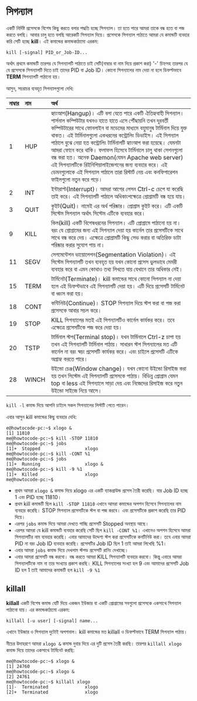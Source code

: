 # সিগন্যাল

একটি নির্দিষ্ট প্রসেসকে বিশেষ কিছু করতে বলার পদ্ধতি হচ্ছে সিগন্যাল। তা হতে পারে আমরা তাকে বন্ধ হতে বা পজ করতে বলছি। আবার চালু হতে বলছি আরেকটি সিগন্যাল দিয়ে। প্রসেসকে সিগন্যাল পাঠাতে আমরা যে কমান্ডটি ব্যবহার করি সেটি হচ্ছে **kill**। এই কমান্ডের কমান্ডকাঠামো এরকম:

```text
kill [-signal] PID_or_Job-ID...
```

অর্থাৎ প্রথমে কমান্ডটি তারপর যে সিগন্যালটি পাঠাতে চাই সেটি\(নাম্বার বা নাম দিয়ে প্রকাশ করা\) '-' চিহ্নসহ তারপর যে যে প্রসেসকে সিগন্যালটি দিতে চাই তাদের PID বা Job ID। কোনো সিগন্যালের নাম দেয়া না হলে ডিফল্টভাবে **TERM** সিগন্যালটি পাঠানো হয়।

আসুন, সচরাচর ব্যবহৃত সিগন্যালগুলো দেখি:

| নাম্বার | নাম | অর্থ |
| :--- | :--- | :--- |
| 1 | HUP | হ্যাংআপ\(Hangup\)। এটি বলা যেতে পারে একটি ঐতিহ্যবাহী সিগন্যাল। পার্সনাল কম্পিউটার যখনও হাতে হাতে এসে পৌঁছায়নি তখন দূরবর্তী কম্পিউটারের সাথে ফোনলাইন বা মডেমের মাধ্যমে বহুমানুষ টার্মিনাল দিয়ে যুক্ত থাকত। এই টার্মিনালগুলো একধরনের কন্ট্রোলিং ডিভাইস। এই সিগন্যাল পাঠালে বুঝে নেয়া হত কন্ট্রোলিং টার্মিনালটি হ্যাংআপ করা হয়েছে। যেমনটা আমরা ফোনে করে থাকি। ফলাফল হিসেবে টার্মিনালে চালু থাকা সেশনগুলো বন্ধ করা হত। অনেক Daemon\(যেমন Apache web server\) এই সিগন্যালটিকে রিইনিশিয়ালাইজেশনের জন্য ব্যবহার করে। এই ডেমনগুলোকে এই সিগন্যাল পাঠালে তারা রিস্টার্ট নেয় এবং কনফিগারেশন ফাইলগুলো নতুন করে পড়ে। |
| 2 | INT | ইন্টারাপ্ট\(Interrupt\)। আমরা আগের লেসন Ctrl-c চেপে যা করেছি তাই করে। এই সিগন্যালটি পাঠালে অধিকাংশক্ষেত্রে প্রোগ্রামটি বন্ধ হয়ে যায়। |
| 3 | QUIT | কুইট\(Quit\)। নামেই এর অর্থ পরিষ্কার। প্রোগ্রাম কুইট করে। এটি একটি সিস্টেম সিগন্যাল অর্থাৎ সিস্টেম এটিকে ব্যবহার করে। |
| 9 | KILL | কিল\(kill\) একটি বিশেষধরনের সিগন্যাল। এটি প্রোগ্রামে পাঠানো হয় না। বরং যে প্রোগ্রামের জন্য এই সিগন্যাল দেয়া হয় কার্নেল তার প্রসেসটিকে সাথে সাথে বন্ধ করে দেয়। এক্ষেত্রে প্রোগ্রামটি কিছু সেভ করার বা অতিরিক্ত ডাটা পরিষ্কার করার সুযোগ পায় না। |
| 11 | SEGV | সেগমেন্টেশন ভায়োলেশন\(Segmentation Violation\)। এই সিস্টেম সিগন্যালটি তখন ব্যবহৃত হয় যখন কোনো প্রসেস ভুলভাবে মেমরী ব্যবহার করে বা এমন কোথাও তথ্য লিখতে যায় যেখানে তার অধিকার নেই। |
| 15 | TERM | টার্মিনেট\(Terminate\)। kill কমান্ডের সাথে কোনো সিগন্যাল না দেয়া হলে এই ডিফল্টভাবে এই সিগন্যালটি দেয়া হয়। এটি দিয়ে প্রসেসটি টার্মিনেট বা ধ্বংস করা হয়। |
| 18 | CONT | কন্টিনিউ\(Continue\)। STOP সিগন্যাল দিয়ে স্টপ করা বা পজ করা প্রসেসকে আবার সচল করে। |
| 19 | STOP | KILL সিগন্যালের মতই এই সিগন্যালটিও কার্নেল কার্যকর করে। তবে এক্ষেত্রে প্রসেসটিকে পজ করে দেয়া হয়। |
| 20 | TSTP | টার্মিনাল স্টপ\(Terminal stop\)। যখন টার্মিনালে Ctrl-z চাপা হয় তখন এই সিগন্যালটি টার্মিনাল পাঠায়। সাধারন স্টপ সিগন্যালের মত এটি কার্নেল না বরং স্বয়ং প্রসেসটি কার্যকর করে। এবং চাইলে প্রসেসটি এটিকে অগ্রাহ্য করতে পারে। |
| 28 | WINCH | উইন্ডো চেঞ্জ\(Window change\)। যখন কোনো উইন্ডো রিসাইজ করা হয় তখন সিস্টেম এই সিগন্যালটি প্রসেসকে পাঠায়। বিভিন্ন প্রোগ্রাম যেমন top বা less এই সিগন্যালে সাড়া দেয় এবং নিজেদের রিসাইজ করে নতুন উইন্ডো সাইজে নিয়ে আসে। |

`kill -l` কমান্ড দিয়ে আপনি চাইলে সকল সিগন্যালের লিস্টটি পেতে পারেন।

এবার আসুন kill কমান্ডের কিছু ব্যবহার দেখি:

```text
e@howtocode-pc:~$ xlogo &
[1] 11810
me@howtocode-pc:~$ kill -STOP 11810
me@howtocode-pc:~$ jobs
[1]+  Stopped                 xlogo
me@howtocode-pc:~$ kill -CONT %1
me@howtocode-pc:~$ jobs
[1]+  Running                 xlogo &
me@howtocode-pc:~$ kill -9 %1
[1]+  Killed                  xlogo
me@howtocode-pc:~$
```

* প্রথম আমরা `xlogo &` কমান্ড দিয়ে xlogo এর একটি ব্যাকগ্রাউন্ড প্রসেস তৈরী করেছি। যার Job ID হচ্ছে 1 এবং PID হচ্ছে 11810।
* প্রথম kill কমান্ডটি ছিল `kill -STOP 11810` এখানে আমরা কমান্ডের অপশন হিসেবে সিগন্যালের নাম ব্যবহার করেছি। STOP সিগন্যাল প্রসেসটিকে স্টপ বা পজ করবে। এবং প্রসেসটিকে প্রকাশ করেছি তার PID দিয়ে।
* এরপর `jobs` কমান্ড দিয়ে আমরা দেখতে পাচ্ছি প্রসেসটি Stopped অবস্থায় আছে।
* এরপর আমরা যে kill কমান্ডটি ব্যবহার করেছি সেটি ছিল `kill -CONT %1`। এখানেও অপশন হিসেবে আমরা সিগন্যালটির নাম ব্যবহার করেছি। এবার আমাদের উদ্দেশ্য স্টপ করা প্রসেসটিকে কনটিনিউ করা। তবে এবার আমরা PID না বরং Job ID ব্যবহার করেছি। প্রসেসটির Job ID ছিল 1 তাই আমরা লিখেছি %1।
* এবার আমরা `jobs` কমান্ড দিয়ে দেখলাম স্টপড প্রসেসটি রানিং দেখাচ্ছে।
* এবার আমরা প্রসেসটি বন্ধ করবো। বন্ধ করতে আমরা KILL সিগন্যালটি ব্যবহার করবো। কিন্তু এবারে আমরা সিগন্যালটিকে নাম না তার সংখ্যায় প্রকাশ করছি। KILL সিগন্যালের সংখ্যা হল 9 এবং আমাদের প্রসেসটি Job ID হল 1 তাই আমাদের কমান্ডটি হল `kill -9 %1`

## killall

**killall** একটি বিশেষ কমান্ড যেটি দিয়ে একজন ইউজার বা একটি প্রোগ্রামের সবগুলো প্রসেসকে একসাথে সিগন্যাল পাঠানো যায়। এর কমান্ডকাঠামো এরকম:

```text
killall [-u user] [-signal] name...
```

এখানে ইউজার ও সিগন্যাল দুটোই অপশনাল। kill কমান্ডের মত killall ও ডিফল্টভাবে TERM সিগন্যাল পাঠায়।

নীচের উদাহরণে আমরা `xlogo &` কমান্ড দুবার দিয়ে এর দুটি প্রসেস তৈরী করছি। তারপর `killall xlogo` কমান্ড দিয়ে তাদের একসাথে টার্মিনেট করছি:

```text
me@howtocode-pc:~$ xlogo &
[1] 24760
me@howtocode-pc:~$ xlogo &
[2] 24761
me@howtocode-pc:~$ killall xlogo
[1]-  Terminated              xlogo
[2]+  Terminated              xlogo
```


